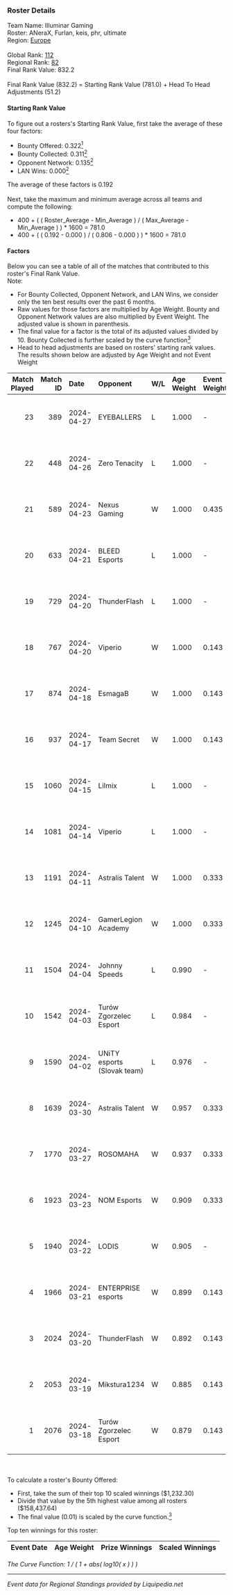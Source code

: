 ### Roster Details<br />
Team Name: Illuminar Gaming<br />
Roster: ANeraX, Furlan, keis, phr, ultimate<br />
Region: [Europe]( ../standings_europe.md)<br />
<br />
Global Rank: [112](../standings_global.md)<br />
Regional Rank: [82]( ../standings_europe.md)<br />
Final Rank Value:  832.2<br />
<br />
Final Rank Value (832.2) = Starting Rank Value (781.0) + Head To Head Adjustments (51.2)<br />

#### Starting Rank Value<br />
To figure out a rosters's Starting Rank Value, first take the average of these four factors:<br />
- Bounty Offered: 0.322[<sup>1</sup>](#table2)
- Bounty Collected: 0.311[<sup>2</sup>](#table1)
- Opponent Network: 0.135[<sup>2</sup>](#table1)
- LAN Wins: 0.000[<sup>2</sup>](#table1)

The average of these factors is 0.192<br />
<br />
Next, take the maximum and minimum average across all teams and compute the following:<br />
- 400 + ( ( Roster_Average - Min_Average ) / ( Max_Average - Min_Average ) ) * 1600 = 781.0
- 400 + ( ( 0.192 - 0.000 ) / ( 0.806 - 0.000 ) ) * 1600 = 781.0


#### Factors<br />
Below you can see a table of all of the matches that contributed to this roster's Final Rank Value.<br />
Note:<br />

- For Bounty Collected, Opponent Network, and LAN Wins, we consider only the ten best results over the past 6 months.
- Raw values for those factors are multiplied by Age Weight. Bounty and Opponent Network values are also multiplied by Event Weight. The adjusted value is shown in parenthesis.
- The final value for a factor is the total of its adjusted values divided by 10. Bounty Collected is further scaled by the curve function[<sup>3</sup>](#curveFunction)
- Head to head adjustments are based on rosters' starting rank values. The results shown below are adjusted by Age Weight and not Event Weight
<span id="table1"></span><br />


| Match Played | Match ID | Date       | Opponent                    | W/L | Age Weight | Event Weight | Bounty Collected | Opponent Network | LAN Wins  | H2H Adj. | Roster                                 |
| -: | -: | :- | :- | :- | :- | :- | :- | :- | :- | -: | :- |
|           23 |      389 | 2024-04-27 | EYEBALLERS                  | L   | 1.000      | -            | -                | -                | -         |   -11.64 | ANeraX, Furlan, keis, phr, ultimate    |
|           22 |      448 | 2024-04-26 | Zero Tenacity               | L   | 1.000      | -            | -                | -                | -         |   -10.82 | ANeraX, Furlan, keis, phr, ultimate    |
|           21 |      589 | 2024-04-23 | Nexus Gaming                | W   | 1.000      | 0.435        | 0.031 (0.014)    | 0.772 (0.335)    | 0 (0.000) |    18.35 | ANeraX, Furlan, keis, phr, ultimate    |
|           20 |      633 | 2024-04-21 | BLEED Esports               | L   | 1.000      | -            | -                | -                | -         |    -4.59 | ANeraX, Furlan, keis, phr, ultimate    |
|           19 |      729 | 2024-04-20 | ThunderFlash                | L   | 1.000      | -            | -                | -                | -         |   -17.83 | ANeraX, Furlan, keis, phr, ultimate    |
|           18 |      767 | 2024-04-20 | Viperio                     | W   | 1.000      | 0.143        | 0.006 (0.001)    | -                | 0 (0.000) |    12.12 | ANeraX, Furlan, keis, phr, ultimate    |
|           17 |      874 | 2024-04-18 | EsmagaB                     | W   | 1.000      | 0.143        | 0.016 (0.002)    | 0.559 (0.080)    | 0 (0.000) |    15.59 | ANeraX, Furlan, keis, phr, ultimate    |
|           16 |      937 | 2024-04-17 | Team Secret                 | W   | 1.000      | 0.143        | -                | 0.368 (0.053)    | 0 (0.000) |    10.30 | ANeraX, Furlan, keis, phr, ultimate    |
|           15 |     1060 | 2024-04-15 | Lilmix                      | L   | 1.000      | -            | -                | -                | -         |   -20.61 | ANeraX, Furlan, phr, splawik, ultimate |
|           14 |     1081 | 2024-04-14 | Viperio                     | L   | 1.000      | -            | -                | -                | -         |   -18.86 | ANeraX, Furlan, keis, phr, ultimate    |
|           13 |     1191 | 2024-04-11 | Astralis Talent             | W   | 1.000      | 0.333        | 0.030 (0.010)    | 0.613 (0.204)    | 0 (0.000) |    16.44 | ANeraX, Furlan, keis, phr, ultimate    |
|           12 |     1245 | 2024-04-10 | GamerLegion Academy         | W   | 1.000      | 0.333        | 0.043 (0.014)    | 0.567 (0.189)    | 0 (0.000) |    17.12 | ANeraX, Furlan, keis, phr, ultimate    |
|           11 |     1504 | 2024-04-04 | Johnny Speeds               | L   | 0.990      | -            | -                | -                | -         |   -14.20 | ANeraX, Furlan, phr, splawik, ultimate |
|           10 |     1542 | 2024-04-03 | Turów Zgorzelec Esport      | L   | 0.984      | -            | -                | -                | -         |   -17.67 | ANeraX, Furlan, keis, phr, ultimate    |
|            9 |     1590 | 2024-04-02 | UNiTY esports (Slovak team) | L   | 0.976      | -            | -                | -                | -         |   -13.13 | ANeraX, Furlan, keis, phr, ultimate    |
|            8 |     1639 | 2024-03-30 | Astralis Talent             | W   | 0.957      | 0.333        | 0.030 (0.010)    | 0.613 (0.196)    | 0 (0.000) |    15.40 | ANeraX, Furlan, keis, phr, ultimate    |
|            7 |     1770 | 2024-03-27 | ROSOMAHA                    | W   | 0.937      | 0.333        | -                | 0.136 (0.042)    | 0 (0.000) |     5.19 | ANeraX, Furlan, keis, phr, ultimate    |
|            6 |     1923 | 2024-03-23 | NOM Esports                 | W   | 0.909      | 0.333        | -                | 0.374 (0.113)    | 0 (0.000) |     9.79 | ANeraX, Furlan, keis, phr, ultimate    |
|            5 |     1940 | 2024-03-22 | LODIS                       | W   | 0.905      | -            | -                | -                | 0 (0.000) |     5.64 | ANeraX, Furlan, keis, phr, ultimate    |
|            4 |     1966 | 2024-03-21 | ENTERPRISE esports          | W   | 0.899      | 0.143        | 0.039 (0.005)    | 0.476 (0.061)    | -         |    18.00 | ANeraX, Furlan, keis, phr, ultimate    |
|            3 |     2024 | 2024-03-20 | ThunderFlash                | W   | 0.892      | 0.143        | 0.023 (0.003)    | -                | -         |    12.62 | ANeraX, Furlan, keis, phr, ultimate    |
|            2 |     2053 | 2024-03-19 | Mikstura1234                | W   | 0.885      | 0.143        | 0.003 (0.000)    | -                | -         |     8.71 | ANeraX, Furlan, keis, phr, ultimate    |
|            1 |     2076 | 2024-03-18 | Turów Zgorzelec Esport      | W   | 0.879      | 0.143        | 0.019 (0.002)    | 0.640 (0.080)    | -         |    15.28 | ANeraX, Furlan, keis, phr, ultimate    |

<br />
<span id="table2"></span><br />
To calculate a roster's Bounty Offered:<br />

- First, take the sum of their top 10 scaled winnings ($1,232.30)
- Divide that value by the 5th highest value among all rosters ($158,437.64)
- The final value (0.01) is scaled by the curve function.[<sup>3</sup>](#curveFunction)

Top ten winnings for this roster:<br />

| Event Date | Age Weight | Prize Winnings | Scaled Winnings |
| :- | -: | :- | :- |


<span id="curveFunction"></span>_The Curve Function: 1 / ( 1 + abs( log10( x ) ) )_<br />

---
_Event data for Regional Standings provided by Liquipedia.net_<br />
